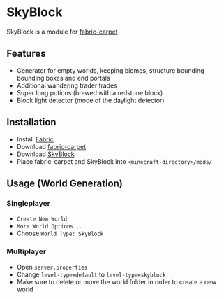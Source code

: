 # SkyBlock

SkyBlock is a module for [fabric-carpet](https://github.com/gnembon/fabric-carpet)

## Features
- Generator for empty worlds, keeping biomes, structure bounding bounding boxes and end portals
- Additional wandering trader trades
- Super long potions (brewed with a redstone block)
- Block light detector (mode of the daylight detector)

## Installation
- Install [Fabric](https://fabricmc.net/use)
- Download [fabric-carpet](https://github.com/gnembon/fabric-carpet/releases)
- Download [SkyBlock](https://github.com/skyrising/skyblock/releases)
- Place fabric-carpet and SkyBlock into `<minecraft-directory>/mods/`

## Usage (World Generation)
### Singleplayer
- `Create New World`
- `More World Options...`
- Choose `World Type: SkyBlock`

### Multiplayer
- Open `server.properties`
- Change `level-type=default` to `level-type=skyblock`
- Make sure to delete or move the world folder in order to create a new world